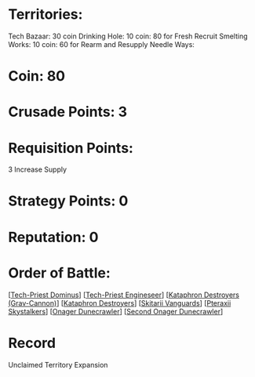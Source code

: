 # Territories: 
Tech Bazaar: 30 coin
Drinking Hole: 10 coin: 80 for Fresh Recruit
Smelting Works: 10 coin: 60 for Rearm and Resupply
Needle Ways: 

# Coin: 80

# Crusade Points: 3

# Requisition Points: 
3 Increase Supply

# Strategy Points: 0

# Reputation: 0

# Order of Battle:
[[Tech-Priest Dominus]]
[[Tech-Priest Engineseer]]
[[Kataphron Destroyers (Grav-Cannon)]]
[[Kataphron Destroyers]]
[[Skitarii Vanguards]]
[[Pteraxii Skystalkers]]
[[Onager Dunecrawler]]
[[Second Onager Dunecrawler]]

# Record
Unclaimed Territory Expansion

[//begin]: # "Autogenerated link references for markdown compatibility"
[Tech-Priest Dominus]: tech-priest-dominus "Tech Priest Dominus"
[Tech-Priest Engineseer]: tech-priest-engineseer "Tech Priest Engineseer"
[Kataphron Destroyers (Grav-Cannon)]: kataphron-destroyers-grav-cannon "Kataphron Destroyers (Grav Cannon)"
[Kataphron Destroyers]: kataphron-destroyers "Kataphron Destroyers"
[Skitarii Vanguards]: skitarii-vanguards "Skitarii Vanguards"
[Pteraxii Skystalkers]: pteraxii-skystalkers "Pteraxii Skystalkers"
[Onager Dunecrawler]: onager-dunecrawler "Onager Dunecrawler"
[Second Onager Dunecrawler]: second-onager-dunecrawler "Second Onager Dunecrawler"
[//end]: # "Autogenerated link references"